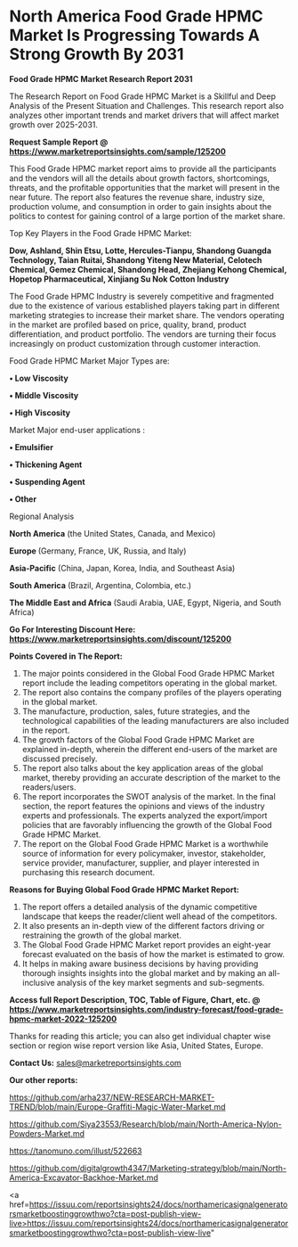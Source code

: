 # North America Food Grade HPMC Market Is Progressing Towards A Strong Growth By 2031

<strong>Food Grade HPMC Market Research Report 2031</strong>

The Research Report on Food Grade HPMC Market is a Skillful and Deep Analysis of the Present Situation and Challenges. This research report also analyzes other important trends and market drivers that will affect market growth over 2025-2031.

<strong>Request Sample Report @ <a href=https://www.marketreportsinsights.com/sample/125200>https://www.marketreportsinsights.com/sample/125200</a></strong>

This Food Grade HPMC market report aims to provide all the participants and the vendors will all the details about growth factors, shortcomings, threats, and the profitable opportunities that the market will present in the near future. The report also features the revenue share, industry size, production volume, and consumption in order to gain insights about the politics to contest for gaining control of a large portion of the market share.

Top Key Players in the Food Grade HPMC Market:

<strong>Dow, Ashland, Shin Etsu, Lotte, Hercules-Tianpu, Shandong Guangda Technology, Taian Ruitai, Shandong Yiteng New Material, Celotech Chemical, Gemez Chemical, Shandong Head, Zhejiang Kehong Chemical, Hopetop Pharmaceutical, Xinjiang Su Nok Cotton Industry</strong>

The Food Grade HPMC Industry is severely competitive and fragmented due to the existence of various established players taking part in different marketing strategies to increase their market share. The vendors operating in the market are profiled based on price, quality, brand, product differentiation, and product portfolio. The vendors are turning their focus increasingly on product customization through customer interaction.

Food Grade HPMC Market Major Types are:

<strong>• Low Viscosity

• Middle Viscosity

• High Viscosity</strong>

Market Major end-user applications :

<strong>• Emulsifier

• Thickening Agent

• Suspending Agent

• Other</strong>

Regional Analysis

</u><strong><b>North America</b></strong> (the United States, Canada, and Mexico)

<strong><b>Europe </b></strong>(Germany, France, UK, Russia, and Italy)

<strong><b>Asia-Pacific</b></strong> (China, Japan, Korea, India, and Southeast Asia)

<strong><b>South America</b></strong> (Brazil, Argentina, Colombia, etc.)

<strong><b>The Middle East and Africa</b></strong> (Saudi Arabia, UAE, Egypt, Nigeria, and South Africa)

<strong>Go For Interesting Discount Here: <a href=https://www.marketreportsinsights.com/discount/125200>https://www.marketreportsinsights.com/discount/125200</a></strong>

<strong>Points Covered in The Report:</strong>
<ol>
  <li>The major points considered in the Global Food Grade HPMC Market report include the leading competitors operating in the global market.</li>
  <li>The report also contains the company profiles of the players operating in the global market.</li>
  <li>The manufacture, production, sales, future strategies, and the technological capabilities of the leading manufacturers are also included in the report.</li>
  <li>The growth factors of the Global Food Grade HPMC Market are explained in-depth, wherein the different end-users of the market are discussed precisely.</li>
  <li>The report also talks about the key application areas of the global market, thereby providing an accurate description of the market to the readers/users.</li>
  <li>The report incorporates the SWOT analysis of the market. In the final section, the report features the opinions and views of the industry experts and professionals. The experts analyzed the export/import policies that are favorably influencing the growth of the Global Food Grade HPMC Market.</li>
  <li>The report on the Global Food Grade HPMC Market is a worthwhile source of information for every policymaker, investor, stakeholder, service provider, manufacturer, supplier, and player interested in purchasing this research document.</li>
</ol>
<strong>Reasons for Buying Global Food Grade HPMC Market Report:</strong>

<ol>
  <li>The report offers a detailed analysis of the dynamic competitive landscape that keeps the reader/client well ahead of the competitors.</li>
  <li>It also presents an in-depth view of the different factors driving or restraining the growth of the global market.</li>
  <li>The Global Food Grade HPMC Market report provides an eight-year forecast evaluated on the basis of how the market is estimated to grow.</li>
  <li>It helps in making aware business decisions by having providing thorough insights insights into the global market and by making an all-inclusive analysis of the key market segments and sub-segments.</li>
</ol>
<strong>Access full Report Description, TOC, Table of Figure, Chart, etc. @ <a href=https://www.marketreportsinsights.com/industry-forecast/food-grade-hpmc-market-2022-125200>https://www.marketreportsinsights.com/industry-forecast/food-grade-hpmc-market-2022-125200</a></strong>


Thanks for reading this article; you can also get individual chapter wise section or region wise report version like Asia, United States, Europe.

<strong>Contact Us:</strong>
sales@marketreportsinsights.com

<strong>Our other reports:</strong>

<a href=https://github.com/arha237/NEW-RESEARCH-MARKET-TREND/blob/main/Europe-Graffiti-Magic-Water-Market.md>https://github.com/arha237/NEW-RESEARCH-MARKET-TREND/blob/main/Europe-Graffiti-Magic-Water-Market.md</a>

<a href=https://github.com/Siya23553/Research/blob/main/North-America-Nylon-Powders-Market.md>https://github.com/Siya23553/Research/blob/main/North-America-Nylon-Powders-Market.md</a>

<a href=https://tanomuno.com/illust/522663>https://tanomuno.com/illust/522663</a>

<a href=https://github.com/digitalgrowth4347/Marketing-strategy/blob/main/North-America-Excavator-Backhoe-Market.md>https://github.com/digitalgrowth4347/Marketing-strategy/blob/main/North-America-Excavator-Backhoe-Market.md</a>

<a href=https://issuu.com/reportsinsights24/docs/northamericasignalgeneratorsmarketboostinggrowthwo?cta=post-publish-view-live>https://issuu.com/reportsinsights24/docs/northamericasignalgeneratorsmarketboostinggrowthwo?cta=post-publish-view-live</a>"
